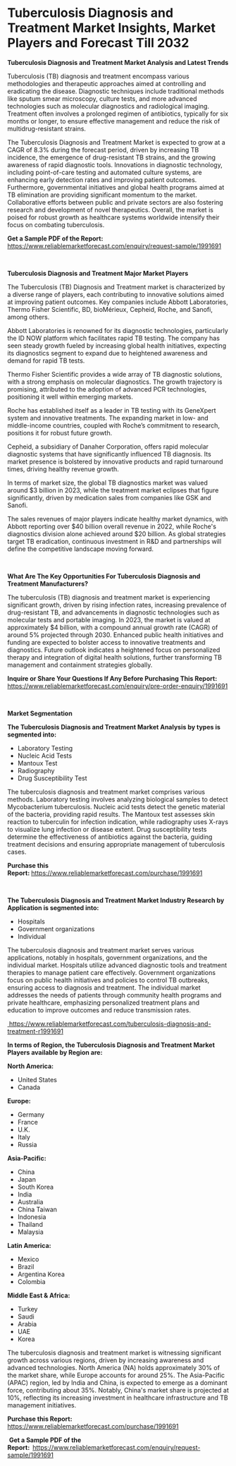 <p><h1>Tuberculosis Diagnosis and Treatment Market Insights, Market Players and Forecast Till 2032</h1></p><p><strong>Tuberculosis Diagnosis and Treatment Market Analysis and Latest Trends</strong></p>
<p><p>Tuberculosis (TB) diagnosis and treatment encompass various methodologies and therapeutic approaches aimed at controlling and eradicating the disease. Diagnostic techniques include traditional methods like sputum smear microscopy, culture tests, and more advanced technologies such as molecular diagnostics and radiological imaging. Treatment often involves a prolonged regimen of antibiotics, typically for six months or longer, to ensure effective management and reduce the risk of multidrug-resistant strains.</p><p>The Tuberculosis Diagnosis and Treatment Market is expected to grow at a CAGR of 8.3% during the forecast period, driven by increasing TB incidence, the emergence of drug-resistant TB strains, and the growing awareness of rapid diagnostic tools. Innovations in diagnostic technology, including point-of-care testing and automated culture systems, are enhancing early detection rates and improving patient outcomes. Furthermore, governmental initiatives and global health programs aimed at TB elimination are providing significant momentum to the market. Collaborative efforts between public and private sectors are also fostering research and development of novel therapeutics. Overall, the market is poised for robust growth as healthcare systems worldwide intensify their focus on combating tuberculosis.</p></p>
<p><strong>Get a Sample PDF of the Report:&nbsp;</strong> <a href="https://www.reliablemarketforecast.com/enquiry/request-sample/1991691?utm_campaign=1169&utm_medium=2&utm_source=Github&utm_content=ia&utm_term=12042025&utm_id=tuberculosis-diagnosis-and-treatment">https://www.reliablemarketforecast.com/enquiry/request-sample/1991691</a></p>
<p>&nbsp;</p>
<p><strong>Tuberculosis Diagnosis and Treatment Major Market Players</strong></p>
<p><p>The Tuberculosis (TB) Diagnosis and Treatment market is characterized by a diverse range of players, each contributing to innovative solutions aimed at improving patient outcomes. Key companies include Abbott Laboratories, Thermo Fisher Scientific, BD, bioMérieux, Cepheid, Roche, and Sanofi, among others.</p><p>Abbott Laboratories is renowned for its diagnostic technologies, particularly the ID NOW platform which facilitates rapid TB testing. The company has seen steady growth fueled by increasing global health initiatives, expecting its diagnostics segment to expand due to heightened awareness and demand for rapid TB tests.</p><p>Thermo Fisher Scientific provides a wide array of TB diagnostic solutions, with a strong emphasis on molecular diagnostics. The growth trajectory is promising, attributed to the adoption of advanced PCR technologies, positioning it well within emerging markets.</p><p>Roche has established itself as a leader in TB testing with its GeneXpert system and innovative treatments. The expanding market in low- and middle-income countries, coupled with Roche’s commitment to research, positions it for robust future growth.</p><p>Cepheid, a subsidiary of Danaher Corporation, offers rapid molecular diagnostic systems that have significantly influenced TB diagnosis. Its market presence is bolstered by innovative products and rapid turnaround times, driving healthy revenue growth.</p><p>In terms of market size, the global TB diagnostics market was valued around $3 billion in 2023, while the treatment market eclipses that figure significantly, driven by medication sales from companies like GSK and Sanofi.</p><p>The sales revenues of major players indicate healthy market dynamics, with Abbott reporting over $40 billion overall revenue in 2022, while Roche's diagnostics division alone achieved around $20 billion. As global strategies target TB eradication, continuous investment in R&D and partnerships will define the competitive landscape moving forward.</p></p>
<p>&nbsp;</p>
<p><strong>What Are The Key Opportunities For Tuberculosis Diagnosis and Treatment Manufacturers?</strong></p>
<p><p>The tuberculosis (TB) diagnosis and treatment market is experiencing significant growth, driven by rising infection rates, increasing prevalence of drug-resistant TB, and advancements in diagnostic technologies such as molecular tests and portable imaging. In 2023, the market is valued at approximately $4 billion, with a compound annual growth rate (CAGR) of around 5% projected through 2030. Enhanced public health initiatives and funding are expected to bolster access to innovative treatments and diagnostics. Future outlook indicates a heightened focus on personalized therapy and integration of digital health solutions, further transforming TB management and containment strategies globally.</p></p>
<p><strong>Inquire or Share Your Questions If Any Before Purchasing This Report:</strong> <a href="https://www.reliablemarketforecast.com/enquiry/pre-order-enquiry/1991691?utm_campaign=1169&utm_medium=2&utm_source=Github&utm_content=ia&utm_term=12042025&utm_id=tuberculosis-diagnosis-and-treatment">https://www.reliablemarketforecast.com/enquiry/pre-order-enquiry/1991691</a></p>
<p>&nbsp;</p>
<p><strong>Market Segmentation</strong></p>
<p><strong>The Tuberculosis Diagnosis and Treatment Market Analysis by types is segmented into:</strong></p>
<p><ul><li>Laboratory Testing</li><li>Nucleic Acid Tests</li><li>Mantoux Test</li><li>Radiography</li><li>Drug Susceptibility Test</li></ul></p>
<p><p>The tuberculosis diagnosis and treatment market comprises various methods. Laboratory testing involves analyzing biological samples to detect Mycobacterium tuberculosis. Nucleic acid tests detect the genetic material of the bacteria, providing rapid results. The Mantoux test assesses skin reaction to tuberculin for infection indication, while radiography uses X-rays to visualize lung infection or disease extent. Drug susceptibility tests determine the effectiveness of antibiotics against the bacteria, guiding treatment decisions and ensuring appropriate management of tuberculosis cases.</p></p>
<p><strong>Purchase this Report:&nbsp;</strong><a href="https://www.reliablemarketforecast.com/purchase/1991691?utm_campaign=1169&utm_medium=2&utm_source=Github&utm_content=ia&utm_term=12042025&utm_id=tuberculosis-diagnosis-and-treatment">https://www.reliablemarketforecast.com/purchase/1991691</a></p>
<p>&nbsp;</p>
<p><strong>The Tuberculosis Diagnosis and Treatment Market Industry Research by Application is segmented into:</strong></p>
<p><ul><li>Hospitals</li><li>Government organizations</li><li>Individual</li></ul></p>
<p><p>The tuberculosis diagnosis and treatment market serves various applications, notably in hospitals, government organizations, and the individual market. Hospitals utilize advanced diagnostic tools and treatment therapies to manage patient care effectively. Government organizations focus on public health initiatives and policies to control TB outbreaks, ensuring access to diagnosis and treatment. The individual market addresses the needs of patients through community health programs and private healthcare, emphasizing personalized treatment plans and education to improve outcomes and reduce transmission rates.</p></p>
<p><a href="https://www.reliablemarketforecast.com/tuberculosis-diagnosis-and-treatment-r1991691?utm_campaign=1169&utm_medium=2&utm_source=Github&utm_content=ia&utm_term=12042025&utm_id=tuberculosis-diagnosis-and-treatment">&nbsp;https://www.reliablemarketforecast.com/tuberculosis-diagnosis-and-treatment-r1991691</a></p>
<p><strong>In terms of Region, the Tuberculosis Diagnosis and Treatment Market Players available by Region are:</strong></p>
<p>
    <p> <strong> North America: </strong>
        <ul>
            <li>United States</li>
            <li>Canada</li>
        </ul>
        </p> 
    <p> <strong> Europe: </strong>
        <ul>
            <li>Germany</li>
            <li>France</li>
            <li>U.K.</li>
            <li>Italy</li>
            <li>Russia</li>
        </ul>
        </p> 
    <p> <strong> Asia-Pacific: </strong>
        <ul>
            <li>China</li>
            <li>Japan</li>
            <li>South Korea</li>
            <li>India</li>
            <li>Australia</li>
            <li>China Taiwan</li>
            <li>Indonesia</li>
            <li>Thailand</li>
            <li>Malaysia</li>
        </ul>
        </p> 
    <p> <strong> Latin America: </strong>
        <ul>
            <li>Mexico</li>
            <li>Brazil</li>
            <li>Argentina Korea</li>
            <li>Colombia</li>
        </ul>
        </p> 
    <p> <strong> Middle East & Africa: </strong>
        <ul>
            <li>Turkey</li>
            <li>Saudi</li>
            <li>Arabia</li>
            <li>UAE</li>
            <li>Korea</li>
        </ul>
    </p>
    </p>
<p><p>The tuberculosis diagnosis and treatment market is witnessing significant growth across various regions, driven by increasing awareness and advanced technologies. North America (NA) holds approximately 30% of the market share, while Europe accounts for around 25%. The Asia-Pacific (APAC) region, led by India and China, is expected to emerge as a dominant force, contributing about 35%. Notably, China's market share is projected at 10%, reflecting its increasing investment in healthcare infrastructure and TB management initiatives.</p></p>
<p><strong>Purchase this Report: </strong><a href="https://www.reliablemarketforecast.com/purchase/1991691?utm_campaign=1169&utm_medium=2&utm_source=Github&utm_content=ia&utm_term=12042025&utm_id=tuberculosis-diagnosis-and-treatment">https://www.reliablemarketforecast.com/purchase/1991691</a></p>
<p>&nbsp;<strong>Get a Sample PDF of the Report:&nbsp;&nbsp;</strong><a href="https://www.reliablemarketforecast.com/enquiry/request-sample/1991691?utm_campaign=1169&utm_medium=2&utm_source=Github&utm_content=ia&utm_term=12042025&utm_id=tuberculosis-diagnosis-and-treatment">https://www.reliablemarketforecast.com/enquiry/request-sample/1991691</a></p>
<p><strong></strong></p>
<p><p></p><p></p><p></p></p>